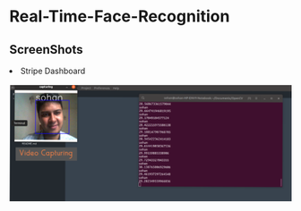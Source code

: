 # Real-Time-Face-Recognition

<h2>ScreenShots</h2>

 <li>Stripe Dashboard </li><br>
<img src="https://github.com/sohanur-it/Real-Time-Face-Recognition/blob/master/Video-Capturing.png"><br><br>
